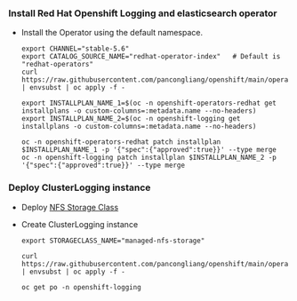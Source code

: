 ### Install Red Hat Openshift Logging and elasticsearch operator

* Install the Operator using the default namespace.
  ```
  export CHANNEL="stable-5.6"
  export CATALOG_SOURCE_NAME="redhat-operator-index"   # Default is "redhat-operators"
  curl https://raw.githubusercontent.com/pancongliang/openshift/main/operator/logging/deploy/elasticsearch/01_deploy_operator.yaml | envsubst | oc apply -f -

  export INSTALLPLAN_NAME_1=$(oc -n openshift-operators-redhat get installplans -o custom-columns=:metadata.name --no-headers)
  export INSTALLPLAN_NAME_2=$(oc -n openshift-logging get installplans -o custom-columns=:metadata.name --no-headers)

  oc -n openshift-operators-redhat patch installplan $INSTALLPLAN_NAME_1 -p '{"spec":{"approved":true}}' --type merge
  oc -n openshift-logging patch installplan $INSTALLPLAN_NAME_2 -p '{"spec":{"approved":true}}' --type merge
  ```
  

### Deploy ClusterLogging instance

* Deploy [NFS Storage Class](https://github.com/pancongliang/openshift/edit/main/storage/nfs_storageclass/readme.md)

* Create ClusterLogging instance
  ```
  export STORAGECLASS_NAME="managed-nfs-storage"
  
  curl https://raw.githubusercontent.com/pancongliang/openshift/main/operator/logging/deploy/elasticsearch/02_deploy_instance.yaml | envsubst | oc apply -f -

  oc get po -n openshift-logging
  ```
